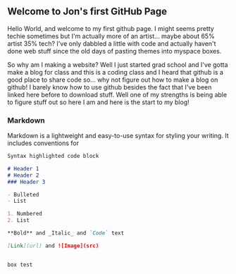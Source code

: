 ## Welcome to Jon's first GitHub Page

Hello World, and welcome to my first github page. I might seems pretty techie sometimes but I'm actually more of an artist... maybe about 65% artist 35% tech? I've only dabbled a little with code and actually haven't done web stuff since the old days of pasting themes into myspace boxes. 

So why am I making a website? Well I just started grad school and I've gotta make a blog for class and this is a coding class and I heard that github is a good place to share code so... why not figure out how to make a blog on github! I barely know how to use github besides the fact that I've been linked here before to download stuff. Well one of my strengths is being able to figure stuff out so here I am and here is the start to my blog!

### Markdown

Markdown is a lightweight and easy-to-use syntax for styling your writing. It includes conventions for

```markdown
Syntax highlighted code block

# Header 1
# Header 2
### Header 3

- Bulleted
- List

1. Numbered
2. List

**Bold** and _Italic_ and `Code` text

[Link](url) and ![Image](src)
```


```markdown

box test

```



